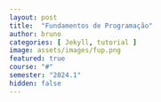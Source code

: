 ```yaml
---
layout: post
title:  "Fundamentos de Programação"
author: bruno
categories: [ Jekyll, tutorial ]
image: assets/images/fup.png
featured: true
course: "#"
semester: "2024.1"
hidden: false
---
```

